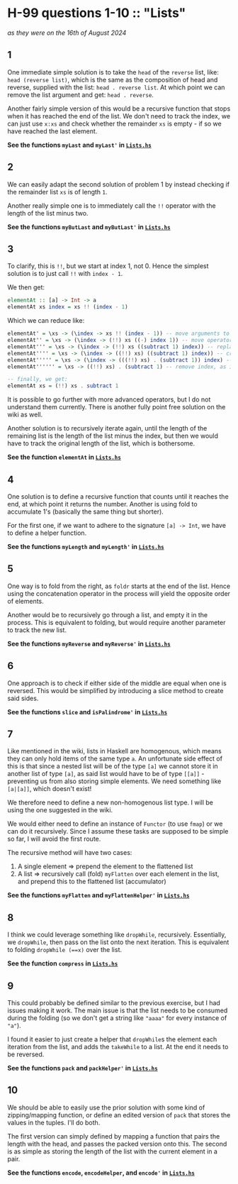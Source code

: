 # H-99 questions 1-10 :: "Lists"
_as they were on the 16th of August 2024_

## 1
One immediate simple solution is to take the ``head`` of the ``reverse`` list, like: ``head (reverse list)``, which is the same as the composition of head and reverse, supplied with the list: ``head . reverse list``. At which point we can remove the list argument and get: ``head . reverse``.

Another fairly simple version of this would be a recursive function that stops when it has reached the end of the list. We don't need to track the index, we can just use ``x:xs`` and check whether the remainder ``xs`` is empty - if so we have reached the last element.

**See the functions ``myLast`` and ``myLast'`` in [``Lists.hs``](Lists.hs)**

## 2
We can easily adapt the second solution of problem 1 by instead checking if the remainder list ``xs`` is of length ``1``.

Another really simple one is to immediately call the ``!!`` operator with the length of the list minus two.

**See the functions ``myButLast`` and ``myButLast'`` in [``Lists.hs``](Lists.hs)**

## 3
To clarify, this is ``!!``, but we start at index 1, not 0. Hence the simplest solution is to just call ``!!`` with ``index - 1``.

We then get:
```haskell
elementAt :: [a] -> Int -> a
elementAt xs index = xs !! (index - 1) 
```

Which we can reduce like:
```haskell
elementAt' = \xs -> (\index -> xs !! (index - 1)) -- move arguments to right hand side
elementAt'' = \xs -> (\index -> (!!) xs ((-) index 1)) -- move operators left
elementAt''' = \xs -> (\index -> (!!) xs ((subtract 1) index)) -- replace with subtract, so we can move index right
elementAt'''' = \xs -> (\index -> ((!!) xs) ((subtract 1) index)) -- create partially applied function ((!!) xs)
elementAt''''' = \xs -> (\index -> (((!!) xs) . (subtract 1)) index) -- replace with composition
elementAt'''''' = \xs -> ((!!) xs) . (subtract 1) -- remove index, as it is no longer needed

-- finally, we get:
elementAt xs = (!!) xs . subtract 1
```
It is possible to go further with more advanced operators, but I do not understand them currently. There is another fully point free solution on the wiki as well.

Another solution is to recursively iterate again, until the length of the remaining list is the length of the list minus the index, but then we would have to track the original length of the list, which is bothersome.

**See the function ``elementAt`` in [``Lists.hs``](Lists.hs)**

## 4
One solution is to define a recursive function that counts until it reaches the end, at which point it returns the number. Another is using fold to accumulate 1's (basically the same thing but shorter).

For the first one, if we want to adhere to the signature ``[a] -> Int``, we have to define a helper function.

**See the functions ``myLength`` and ``myLength'`` in [``Lists.hs``](Lists.hs)**

## 5
One way is to fold from the right, as ``foldr`` starts at the end of the list. Hence using the concatenation operator in the process will yield the opposite order of elements.

Another would be to recursively go through a list, and empty it in the process. This is equivalent to folding, but would require another parameter to track the new list.

**See the functions ``myReverse`` and ``myReverse'`` in [``Lists.hs``](Lists.hs)**

## 6
One approach is to check if either side of the middle are equal when one is reversed. This would be simplified by introducing a slice method to create said sides.

**See the functions ``slice`` and ``isPalindrome'`` in [``Lists.hs``](Lists.hs)**

## 7
Like mentioned in the wiki, lists in Haskell are homogenous, which means they can only hold items of the same type ``a``. An unfortunate side effect of this is that since a nested list will be of the type ``[a]`` we cannot store it in another list of type ``[a]``, as said list would have to be of type ``[[a]]`` - preventing us from also storing simple elements. We need something like ``[a|[a]]``, which doesn't exist!

We therefore need to define a new non-homogenous list type. I will be using the one suggested in the wiki.

We would either need to define an instance of ``Functor`` (to use ``fmap``) or we can do it recursively. Since I assume these tasks are supposed to be simple so far, I will avoid the first route.

The recursive method will have two cases:
1. A single element => prepend the element to the flattened list
2. A list => recursively call (fold) ``myFlatten`` over each element in the list, and prepend this to the flattened list (accumulator)

**See the functions ``myFlatten`` and ``myFlattenHelper'`` in [``Lists.hs``](Lists.hs)**

## 8
I think we could leverage something like ``dropWhile``, recursively. Essentially, we ``dropWhile``, then pass on the list onto the next iteration. This is equivalent to folding ``dropWhile (==x)`` over the list.

**See the function ``compress`` in [``Lists.hs``](Lists.hs)**

## 9
This could probably be defined similar to the previous exercise, but I had issues making it work. The main issue is that the list needs to be consumed during the folding (so we don't get a string like ``"aaaa"`` for every instance of ``"a"``).

I found it easier to just create a helper that ``dropWhile``s the element each iteration from the list, and adds the ``takeWhile`` to a list. At the end it needs to be reversed.

**See the functions ``pack`` and ``packHelper'`` in [``Lists.hs``](Lists.hs)**

## 10
We should be able to easily use the prior solution with some kind of zipping/mapping function, or define an edited version of ``pack`` that stores the values in the tuples. I'll do both.

The first version can simply defined by mapping a function that pairs the length with the head, and passes the packed version onto this. The second is as simple as storing the length of the list with the current element in a pair.

**See the functions ``encode``, ``encodeHelper``, and ``encode'`` in [``Lists.hs``](Lists.hs)**


